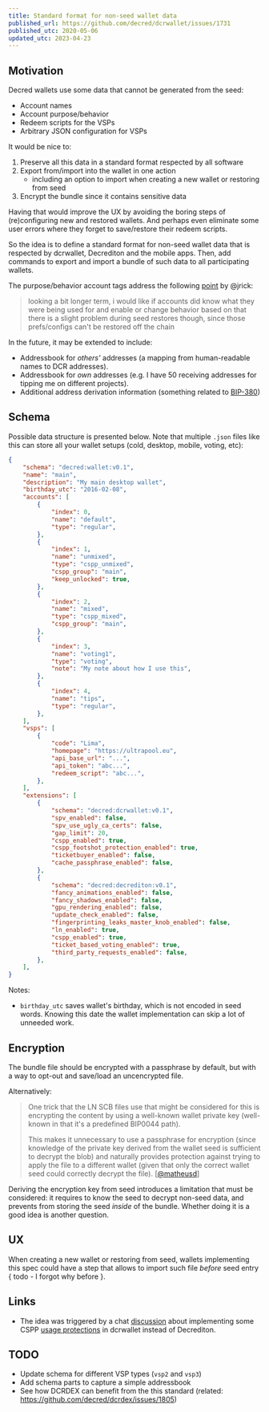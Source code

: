 ```yaml
---
title: Standard format for non-seed wallet data
published_url: https://github.com/decred/dcrwallet/issues/1731
published_utc: 2020-05-06
updated_utc: 2023-04-23
---
```


## Motivation

Decred wallets use some data that cannot be generated from the seed:

- Account names
- Account purpose/behavior
- Redeem scripts for the VSPs
- Arbitrary JSON configuration for VSPs

It would be nice to:

1. Preserve all this data in a standard format respected by all software
2. Export from/import into the wallet in one action
   - including an option to import when creating a new wallet or restoring from seed
3. Encrypt the bundle since it contains sensitive data

Having that would improve the UX by avoiding the boring steps of (re)configuring new and restored wallets. And perhaps even eliminate some user errors where they forget to save/restore their redeem scripts.

So the idea is to define a standard format for non-seed wallet data that is respected by dcrwallet, Decrediton and the mobile apps. Then, add commands to export and import a bundle of such data to all participating wallets.

The purpose/behavior account tags address the following [point](https://matrix.to/#/!HEeJkbPRpAqgAwhXWO:decred.org/$1588686448154Uglpx:zettaport.com) by @jrick:

> looking a bit longer term, i would like if accounts did know what they were being used for and enable or change behavior based on that  
> there is a slight problem during seed restores though, since those prefs/configs can't be restored off the chain

In the future, it may be extended to include:

- Addressbook for *others'* addresses (a mapping from human-readable names to DCR addresses).
- Addressbook for *own* addresses (e.g. I have 50 receiving addresses for tipping me on different projects).
- Additional address derivation information (something related to [BIP-380](https://github.com/bitcoin/bips/blob/master/bip-0380.mediawiki))


## Schema

Possible data structure is presented below. Note that multiple `.json` files like this can store all your wallet setups (cold, desktop, mobile, voting, etc):

```json
{
    "schema": "decred:wallet:v0.1",
    "name": "main",
    "description": "My main desktop wallet",
    "birthday_utc": "2016-02-08",
    "accounts": [
        {
            "index": 0,
            "name": "default",
            "type": "regular",
        },
        {
            "index": 1,
            "name": "unmixed",
            "type": "cspp_unmixed",
            "cspp_group": "main",
            "keep_unlocked": true,
        },
        {
            "index": 2,
            "name": "mixed",
            "type": "cspp_mixed",
            "cspp_group": "main",
        },
        {
            "index": 3,
            "name": "voting1",
            "type": "voting",
            "note": "My note about how I use this",
        },
        {
            "index": 4,
            "name": "tips",
            "type": "regular",
        },
    ],
    "vsps": [
        {
            "code": "Lima",
            "homepage": "https://ultrapool.eu",
            "api_base_url": "...",
            "api_token": "abc...",
            "redeem_script": "abc...",
        },
    ],
    "extensions": [
        {
            "schema": "decred:dcrwallet:v0.1",
            "spv_enabled": false,
            "spv_use_ugly_ca_certs": false,
            "gap_limit": 20,
            "cspp_enabled": true,
            "cspp_footshot_protection_enabled": true,
            "ticketbuyer_enabled": false,
            "cache_passphrase_enabled": false,
        },
        {
            "schema": "decred:decrediton:v0.1",
            "fancy_animations_enabled": false,
            "fancy_shadows_enabled": false,
            "gpu_rendering_enabled": false,
            "update_check_enabled": false,
            "fingerprinting_leaks_master_knob_enabled": false,
            "ln_enabled": true,
            "cspp_enabled": true,
            "ticket_based_voting_enabled": true,
            "third_party_requests_enabled": false,
        },
    ],
}
```

Notes:

- `birthday_utc` saves wallet's birthday, which is not encoded in seed words. Knowing this date the wallet implementation can skip a lot of unneeded work.


## Encryption

The bundle file should be encrypted with a passphrase by default, but with a way to opt-out and save/load an uncencrypted file.

Alternatively:

> One trick that the LN SCB files use that might be considered for this is encrypting the content by using a well-known wallet private key (well-known in that it's a predefined BIP0044 path).
> 
> This makes it unnecessary to use a passphrase for encryption (since knowledge of the private key derived from the wallet seed is sufficient to decrypt the blob) and naturally provides protection against trying to apply the file to a different wallet (given that only the correct wallet seed could correctly decrypt the file). \[[@matheusd](https://github.com/decred/dcrwallet/issues/1731#issuecomment-654221219)\]

Deriving the encryption key from seed introduces a limitation that must be considered: it requires to know the seed to decrypt non-seed data, and prevents from storing the seed *inside* of the bundle. Whether doing it is a good idea is another question.


## UX

When creating a new wallet or restoring from seed, wallets implementing this spec could have a step that allows to import such file *before* seed entry { todo - I forgot why before }.


## Links

- The idea was triggered by a chat [discussion](https://matrix.to/#/!HEeJkbPRpAqgAwhXWO:decred.org/$158868620225028cNQGe:decred.org) about implementing some CSPP [usage protections](https://github.com/decred/decrediton/issues/2455#issuecomment-623544042) in dcrwallet instead of Decrediton.


## TODO

- Update schema for different VSP types (`vsp2` and `vsp3`)
- Add schema parts to capture a simple addressbook
- See how DCRDEX can benefit from the this standard (related: https://github.com/decred/dcrdex/issues/1805)
